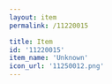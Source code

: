 ```yaml
---
layout: item
permalink: /11220015

title: Item
id: '11220015'
item_name: 'Unknown'
icon_url: '11250012.png'
---
```

